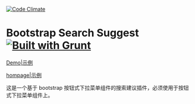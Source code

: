 [![Code Climate](http://lzw.me/images/logo.png)](http://lzw.me)

Bootstrap Search Suggest [![Built with Grunt](https://cdn.gruntjs.com/builtwith.png)](http://gruntjs.com/)
========

[Demo|示例](http://lzw.me/pages/demo/bootstrap-suggest-plugin)

[hompage|示例](http://lzwme.github.io/bootstrap-suggest-plugin/demo/)

这是一个基于 bootstrap 按钮式下拉菜单组件的搜索建议插件，必须使用于按钮式下拉菜单组件上。

